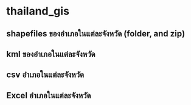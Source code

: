 # thailand_gis

## shapefiles ของอำเภอในแต่ละจังหวัด (folder, and zip)

## kml ของอำเภอในแต่ละจังหวัด

## csv อำเภอในแต่ละจังหวัด

## Excel อำเภอในแต่ละจังหวัด
